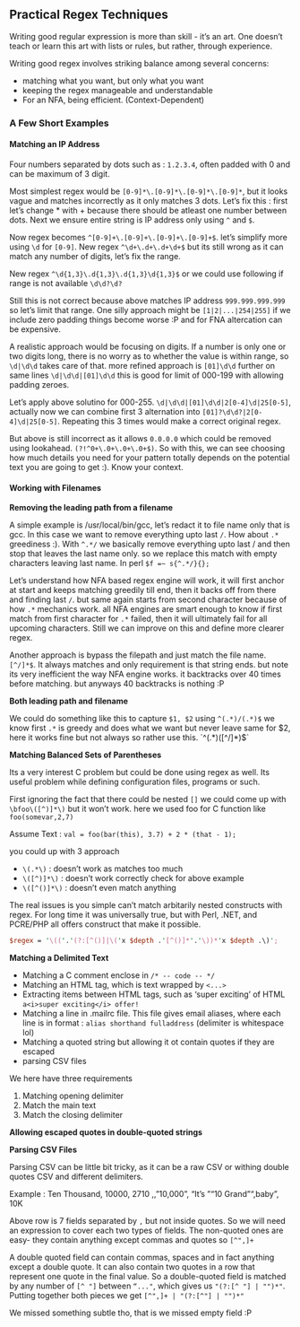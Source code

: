 ## Practical Regex Techniques

Writing good regular expression is more than skill - it’s an art. One doesn’t teach or learn this art with lists or rules, but rather, through experience.

Writing good regex involves striking balance among several concerns:

- matching what you want, but only what you want
- keeping the regex manageable and understandable
- For an NFA, being efficient. (Context-Dependent)

### A Few Short Examples

#### Matching an IP Address

Four numbers separated by dots such as : `1.2.3.4`, often padded with 0 and can be maximum of 3 digit.

Most simplest regex would be `[0-9]*\.[0-9]*\.[0-9]*\.[0-9]*`, but it looks vague and matches incorrectly as it only matches 3 dots. Let’s fix this : first let’s change * with + because there should be atleast one number between dots. Next we ensure entire string is IP address only using `^` and `$`.

Now regex becomes `^[0-9]+\.[0-9]+\.[0-9]+\.[0-9]+$`. let’s simplify more using `\d` for `[0-9]`. New regex `^\d+\.d+\.d+\d+$` but its still wrong as it can match any number of digits, let’s fix the range.

New regex `^\d{1,3}\.d{1,3}\.d{1,3}\d{1,3}$` or we could use following if range is not available `\d\d?\d?`

Still this is not correct because above matches IP address `999.999.999.999` so let’s limit that range. One silly approach might be `[1|2|...|254|255]` if we include zero padding things become worse :P and for FNA altercation can be expensive.

A realistic approach would be focusing on digits. If a number is only one or two digits long, there is no worry as to whether the value is within range, so `\d|\d\d` takes care of that. more refined approach is `[01]\d\d` further on same lines `\d|\d\d|[01]\d\d` this is good for limit of 000-199 with allowing padding zeroes.

Let’s apply above solutino for 000-255. `\d|\d\d|[01]\d\d|2[0-4]\d|25[0-5]`, actually now we can combine first 3 alternation into `[01]?\d\d?|2[0-4]\d|25[0-5]`. Repeating this 3 times would make a correct original regex.

But above is still incorrect as it allows `0.0.0.0` which could be removed using lookahead. `(?!^0+\.0+\.0+\.0+$)`. So with this, we can see choosing how much details you need for your pattern totally depends on the potential text you are going to get :). Know your context.

#### Working with Filenames

**Removing the leading path from a filename**

A simple example is /usr/local/bin/gcc, let’s redact it to file name only that is gcc. In this case we want to remove everything upto last `/`. How about `.*` greediness :). With `^.*/` we basically remove everything upto last / and then stop that leaves the last name only. so we replace this match with empty characters leaving last name. In perl `$f =~ s{^.*/}{};`

Let’s understand how NFA based regex engine will work, it will first anchor at start and keeps matching greedily till end, then it backs off from there and finding last `/`. but same again starts from second character because of how `.*` mechanics work. all NFA engines are smart enough to know if first match from first character for `.*` failed, then it will ultimately fail for all upcoming characters. Still we can improve on this and define more clearer regex.

Another approach is bypass the filepath and just match the file name. `[^/]*$`. It always matches and only requirement is that string ends. but note its very inefficient the way NFA engine works. it backtracks over 40 times before matching. but anyways 40 backtracks is nothing :P

**Both leading path and filename**

We could do something like this to capture `$1, $2` using `^(.*)/(.*)$` we know first `.*` is greedy and does what we want but never leave same for $2, here it works fine but not always so rather use this. `^(.*)([^/]*)$`

**Matching Balanced Sets of Parentheses**

Its a very interest C problem but could be done using regex as well. Its useful problem while defining configuration files, programs or such.

First ignoring the fact that there could be nested `[]` we could come up with `\bfoo\([^)]*\)` but it won’t work. here we used foo for C function like `foo(somevar,2,7)`

Assume Text : `val = foo(bar(this), 3.7) + 2 * (that - 1);`

you could up with 3 approach

- `\(.*\)` : doesn’t work as matches too much
- `\([^)]*\)` : doesn’t work correctly check for above example
- `\([^()]*\)` : doesn’t even match anything

The real issues is you simple can’t match arbitarily nested constructs with regex. For long time it was universally true, but with Perl, .NET, and PCRE/PHP all offers construct that make it possible.

```perl
$regex = '\(('.'(?:[^()]|\('x $depth .'[^()]*'.'\))*'x $depth .\)';
```



**Matching a Delimited Text**

- Matching a C comment enclose in `/* -- code -- */`
- Matching an HTML tag, which is text wrapped by `<...>`
- Extracting items between HTML tags, such as ‘super exciting’ of HTML `a<i>super exciting</i> offer!`
- Matching a line in .mailrc file. This file gives email aliases, where each line is in format : `alias shorthand fulladdress` (delimiter is whitespace lol)
- Matching a quoted string but allowing it ot contain quotes if they are escaped
- parsing CSV files

We here have three requirements

1. Matching opening delimiter
2. Match the main text
3. Match the closing delimiter

**Allowing escaped quotes in double-quoted strings**

**Parsing CSV Files**

Parsing CSV can be little bit tricky, as it can be a raw CSV or withing double quotes CSV and different delimiters.

Example : Ten Thousand, 10000, 2710 ,,”10,000”, “It’s ”“10 Grand”“,baby”, 10K

Above row is 7 fields separated by `,` but not inside quotes. So we will need an expression to cover each two types of fields. The non-quoted ones are easy- they contain anything except commas and quotes so `[^",]+`

A double quoted field can contain commas, spaces and in fact anything except a double quote. It can also contain two quotes in a row that represent one quote in the final value. So a double-quoted field is matched by any number of `[^ "]` between `“..."`, which gives us `"(?:[^ "] | "")*"`. Putting together both pieces we get `[^",]+ | "(?:[^"] | "")*"`

We missed something subtle tho, that is we missed empty field :P
